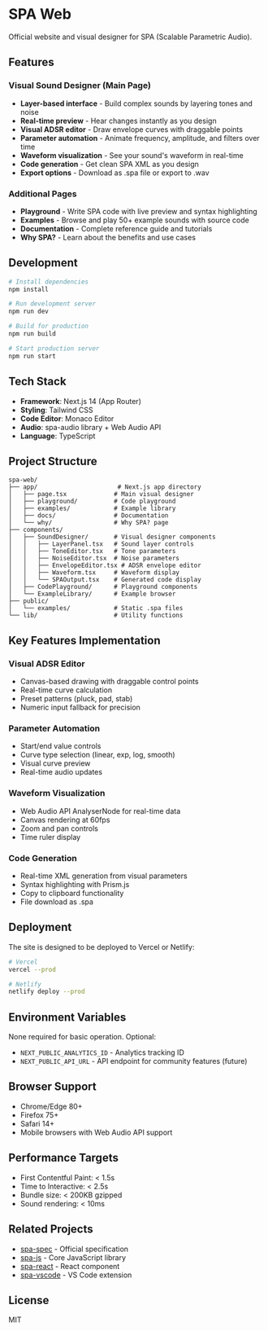 # SPA Web

Official website and visual designer for SPA (Scalable Parametric Audio).

## Features

### Visual Sound Designer (Main Page)
- **Layer-based interface** - Build complex sounds by layering tones and noise
- **Real-time preview** - Hear changes instantly as you design
- **Visual ADSR editor** - Draw envelope curves with draggable points
- **Parameter automation** - Animate frequency, amplitude, and filters over time
- **Waveform visualization** - See your sound's waveform in real-time
- **Code generation** - Get clean SPA XML as you design
- **Export options** - Download as .spa file or export to .wav

### Additional Pages
- **Playground** - Write SPA code with live preview and syntax highlighting
- **Examples** - Browse and play 50+ example sounds with source code
- **Documentation** - Complete reference guide and tutorials
- **Why SPA?** - Learn about the benefits and use cases

## Development

```bash
# Install dependencies
npm install

# Run development server
npm run dev

# Build for production
npm run build

# Start production server
npm run start
```

## Tech Stack

- **Framework**: Next.js 14 (App Router)
- **Styling**: Tailwind CSS
- **Code Editor**: Monaco Editor
- **Audio**: spa-audio library + Web Audio API
- **Language**: TypeScript

## Project Structure

```
spa-web/
├── app/                      # Next.js app directory
│   ├── page.tsx             # Main visual designer
│   ├── playground/          # Code playground
│   ├── examples/            # Example library
│   ├── docs/                # Documentation
│   └── why/                 # Why SPA? page
├── components/
│   ├── SoundDesigner/       # Visual designer components
│   │   ├── LayerPanel.tsx   # Sound layer controls
│   │   ├── ToneEditor.tsx   # Tone parameters
│   │   ├── NoiseEditor.tsx  # Noise parameters
│   │   ├── EnvelopeEditor.tsx # ADSR envelope editor
│   │   ├── Waveform.tsx     # Waveform display
│   │   └── SPAOutput.tsx    # Generated code display
│   ├── CodePlayground/      # Playground components
│   └── ExampleLibrary/      # Example browser
├── public/
│   └── examples/            # Static .spa files
└── lib/                     # Utility functions
```

## Key Features Implementation

### Visual ADSR Editor
- Canvas-based drawing with draggable control points
- Real-time curve calculation
- Preset patterns (pluck, pad, stab)
- Numeric input fallback for precision

### Parameter Automation
- Start/end value controls
- Curve type selection (linear, exp, log, smooth)
- Visual curve preview
- Real-time audio updates

### Waveform Visualization
- Web Audio API AnalyserNode for real-time data
- Canvas rendering at 60fps
- Zoom and pan controls
- Time ruler display

### Code Generation
- Real-time XML generation from visual parameters
- Syntax highlighting with Prism.js
- Copy to clipboard functionality
- File download as .spa

## Deployment

The site is designed to be deployed to Vercel or Netlify:

```bash
# Vercel
vercel --prod

# Netlify
netlify deploy --prod
```

## Environment Variables

None required for basic operation. Optional:

- `NEXT_PUBLIC_ANALYTICS_ID` - Analytics tracking ID
- `NEXT_PUBLIC_API_URL` - API endpoint for community features (future)

## Browser Support

- Chrome/Edge 80+
- Firefox 75+
- Safari 14+
- Mobile browsers with Web Audio API support

## Performance Targets

- First Contentful Paint: < 1.5s
- Time to Interactive: < 2.5s
- Bundle size: < 200KB gzipped
- Sound rendering: < 10ms

## Related Projects

- [spa-spec](https://github.com/yourusername/spa-spec) - Official specification
- [spa-js](https://github.com/yourusername/spa-js) - Core JavaScript library
- [spa-react](https://github.com/yourusername/spa-react) - React component
- [spa-vscode](https://github.com/yourusername/spa-vscode) - VS Code extension

## License

MIT